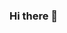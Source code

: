 ### Hi there 👋

<!--
**Whiplash1234/Whiplash1234** is a ✨ _special_ ✨ repository because its `README.md` (this file) appears on your GitHub profile.

Here are some ideas to get you started:

- 🔭 I’m currently working on NEXTJS
- 🌱 I’m currently learning ...
- 👯 I’m looking to collaborate on ...aa
- 🤔 I’m looking for help with ...
- 💬 Ask me about ...
- 📫 How to reach me: ...
- 😄 Pronouns: ...A
- ⚡ Fun fact: ...
-->
